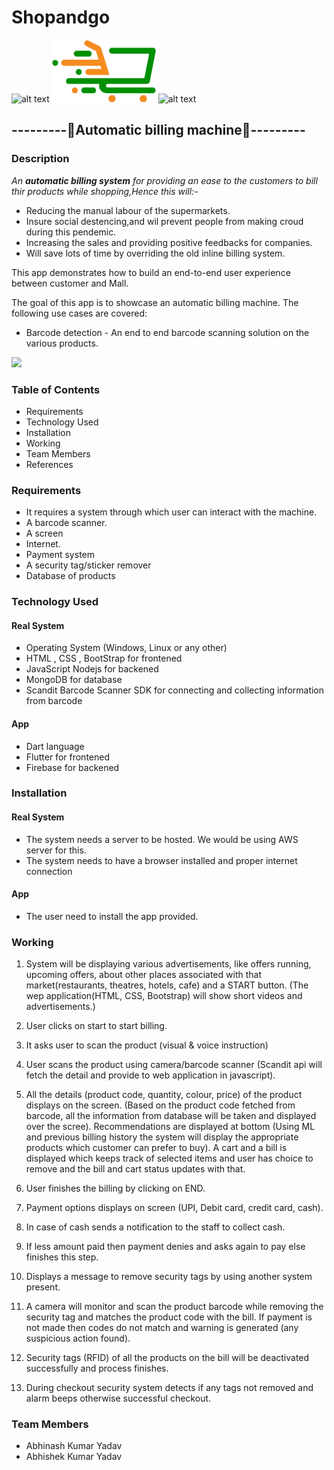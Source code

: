 # Shopandgo
<img src="https://github.com/ralphcoder/Parallel-Inertia/blob/master/readme%20assets/one.gif" alt="alt text" width="300ppx" height="200px">  <img src="https://github.com/coderaky/shopandgo/blob/modification/images/Shopandgo%20icon.png" alt="alt text" width="166ppx" height="100px">  <img src="https://github.com/ralphcoder/Parallel-Inertia/blob/master/readme%20assets/ezgif.com-rotate.gif" alt="alt text" width="300ppx" height="200px">
## ---------🖖Automatic billing machine🖖---------

### Description

*An **automatic billing system** for providing an ease to the customers to bill thir products while shopping,Hence this will:-*

- Reducing the manual labour of the supermarkets.
- Insure social destencing,and wil prevent people from making croud during this pendemic.
- Increasing the sales and providing positive feedbacks for companies.
- Will save lots of time by overriding the old inline billing system.

This app demonstrates how to build an end-to-end user experience between customer and Mall.

The goal of this app is to showcase an automatic billing machine. The following use cases are covered:
* Barcode detection - An end to end barcode scanning solution on the various products.

<img src="images/live_barcode.gif" width="256"/>

### Table of Contents

- Requirements
- Technology Used
- Installation
- Working
- Team Members
- References

### Requirements

-	It requires a system through which user can interact with the machine.
-	A barcode scanner.
-	A screen
-	Internet.
-	Payment system
-	A security tag/sticker remover
-	Database of products

### Technology Used
#### Real System
  - Operating System (Windows, Linux or any other)
  - HTML , CSS , BootStrap for frontened
  - JavaScript Nodejs for backened
  - MongoDB for database
  - Scandit Barcode Scanner SDK for connecting and collecting information from barcode

#### App
  - Dart language
  - Flutter for frontened
  - Firebase for backened
  

### Installation
#### Real System
  - The system needs a server to be hosted. We would be using AWS server for this.
  - The system needs to have a browser installed and proper internet connection

#### App
  - The user need to install the app provided.

### Working

1.	System will be displaying various advertisements, like offers running, upcoming offers, about other places associated with that market(restaurants, theatres, hotels, cafe) and a START button.
    (The wep application(HTML, CSS, Bootstrap) will show short videos and advertisements.)

2.	User clicks on start to start billing.

3.	It asks user to scan the product (visual & voice instruction)
4.	User scans the product using camera/barcode scanner (Scandit api will fetch the detail and provide to web application in javascript).
5.	All the details (product code, quantity, colour, price) of the product displays on the screen. (Based on the product code fetched from barcode, all the information from database will be taken and displayed over the scree). 
    Recommendations are displayed at bottom (Using ML and previous billing history the system will display the appropriate products which customer can prefer to buy). 
    A cart and a bill is displayed which keeps track of selected items and user has choice to remove and the bill and cart status updates with that.
6.	User finishes the billing by clicking on END. 
7.	Payment options displays on screen (UPI, Debit card, credit card, cash).
8.	In case of cash sends a notification to the staff to collect cash.
9.	If less amount paid then payment denies and asks again to pay else finishes this step.
10.	 Displays a message to remove security tags by using another system present.
11.	A camera will monitor and scan the product barcode while removing the security tag and matches the product code with the bill. If payment is not made then codes do not match and warning is generated (any suspicious action found).
12.	Security tags (RFID) of all the products on the bill will be deactivated successfully and process finishes.
13.	During checkout security system detects if any tags not removed and alarm beeps otherwise successful checkout.

### Team Members
- Abhinash Kumar Yadav
- Abhishek Kumar Yadav
